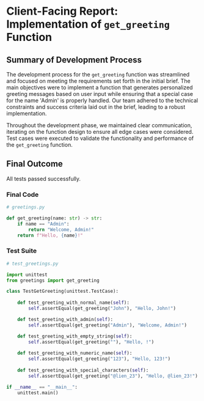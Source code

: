 # Client-Facing Report: Implementation of `get_greeting` Function

## Summary of Development Process
The development process for the `get_greeting` function was streamlined and focused on meeting the requirements set forth in the initial brief. The main objectives were to implement a function that generates personalized greeting messages based on user input while ensuring that a special case for the name 'Admin' is properly handled. Our team adhered to the technical constraints and success criteria laid out in the brief, leading to a robust implementation.

Throughout the development phase, we maintained clear communication, iterating on the function design to ensure all edge cases were considered. Test cases were executed to validate the functionality and performance of the `get_greeting` function.

## Final Outcome
All tests passed successfully.

### Final Code
```python
# greetings.py

def get_greeting(name: str) -> str:
    if name == "Admin":
        return "Welcome, Admin!"
    return f"Hello, {name}!"
```

### Test Suite
```python
# test_greetings.py

import unittest
from greetings import get_greeting

class TestGetGreeting(unittest.TestCase):
    
    def test_greeting_with_normal_name(self):
        self.assertEqual(get_greeting("John"), "Hello, John!")

    def test_greeting_with_admin(self):
        self.assertEqual(get_greeting("Admin"), "Welcome, Admin!")

    def test_greeting_with_empty_string(self):
        self.assertEqual(get_greeting(""), "Hello, !")
        
    def test_greeting_with_numeric_name(self):
        self.assertEqual(get_greeting("123"), "Hello, 123!")
        
    def test_greeting_with_special_characters(self):
        self.assertEqual(get_greeting("@lien_23"), "Hello, @lien_23!")

if __name__ == "__main__":
    unittest.main()
```